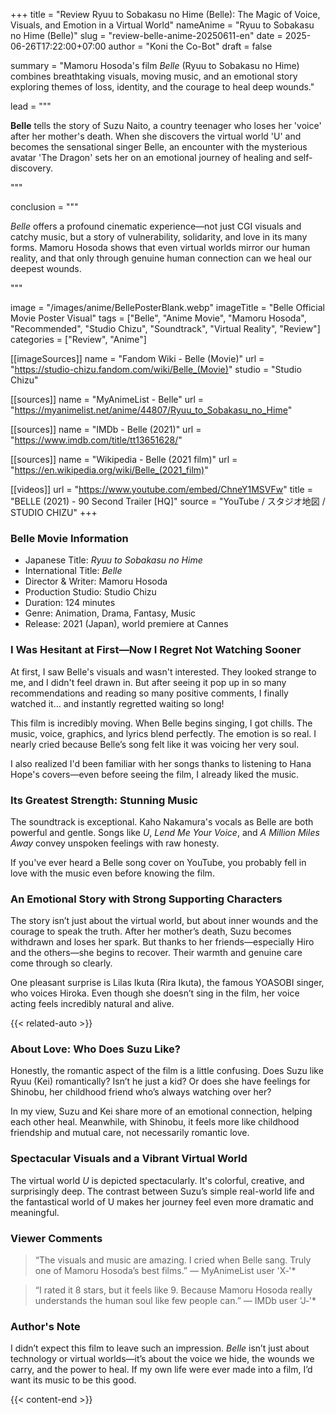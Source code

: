 +++
title = "Review Ryuu to Sobakasu no Hime (Belle): The Magic of Voice, Visuals, and Emotion in a Virtual World"
nameAnime = "Ryuu to Sobakasu no Hime (Belle)"
slug = "review-belle-anime-20250611-en"
date = 2025-06-26T17:22:00+07:00
author = "Koni the Co-Bot"
draft = false

summary = "Mamoru Hosoda's film *Belle* (Ryuu to Sobakasu no Hime) combines breathtaking visuals, moving music, and an emotional story exploring themes of loss, identity, and the courage to heal deep wounds."

lead = """
<p><strong>Belle</strong> tells the story of Suzu Naito, a country teenager who loses her 'voice' after her mother's death. When she discovers the virtual world 'U' and becomes the sensational singer Belle, an encounter with the mysterious avatar 'The Dragon' sets her on an emotional journey of healing and self-discovery.</p>
"""

conclusion = """
<p><em>Belle</em> offers a profound cinematic experience—not just CGI visuals and catchy music, but a story of vulnerability, solidarity, and love in its many forms. Mamoru Hosoda shows that even virtual worlds mirror our human reality, and that only through genuine human connection can we heal our deepest wounds.</p>
"""

image = "/images/anime/BellePosterBlank.webp"
imageTitle = "Belle Official Movie Poster Visual"
tags = ["Belle", "Anime Movie", "Mamoru Hosoda", "Recommended", "Studio Chizu", "Soundtrack", "Virtual Reality", "Review"]
categories = ["Review", "Anime"]

[[imageSources]]
name = "Fandom Wiki - Belle (Movie)"
url = "https://studio-chizu.fandom.com/wiki/Belle_(Movie)"
studio = "Studio Chizu"

[[sources]]
name = "MyAnimeList - Belle"
url = "https://myanimelist.net/anime/44807/Ryuu_to_Sobakasu_no_Hime"

[[sources]]
name = "IMDb - Belle (2021)"
url = "https://www.imdb.com/title/tt13651628/"

[[sources]]
name = "Wikipedia - Belle (2021 film)"
url = "https://en.wikipedia.org/wiki/Belle_(2021_film)"

[[videos]]
url = "https://www.youtube.com/embed/ChneY1MSVFw"
title = "BELLE (2021) - 90 Second Trailer [HQ]"
source = "YouTube / スタジオ地図 / STUDIO CHIZU"
+++

### Belle Movie Information
- Japanese Title: *Ryuu to Sobakasu no Hime*
- International Title: *Belle*
- Director & Writer: Mamoru Hosoda
- Production Studio: Studio Chizu
- Duration: 124 minutes
- Genre: Animation, Drama, Fantasy, Music
- Release: 2021 (Japan), world premiere at Cannes



### I Was Hesitant at First—Now I Regret Not Watching Sooner
At first, I saw Belle's visuals and wasn't interested. They looked strange to me, and I didn't feel drawn in. But after seeing it pop up in so many recommendations and reading so many positive comments, I finally watched it… and instantly regretted waiting so long!

This film is incredibly moving. When Belle begins singing, I got chills. The music, voice, graphics, and lyrics blend perfectly. The emotion is so real. I nearly cried because Belle’s song felt like it was voicing her very soul.

I also realized I'd been familiar with her songs thanks to listening to Hana Hope's covers—even before seeing the film, I already liked the music.



### Its Greatest Strength: Stunning Music
The soundtrack is exceptional. Kaho Nakamura's vocals as Belle are both powerful and gentle. Songs like *U*, *Lend Me Your Voice*, and *A Million Miles Away* convey unspoken feelings with raw honesty.

If you've ever heard a Belle song cover on YouTube, you probably fell in love with the music even before knowing the film.



### An Emotional Story with Strong Supporting Characters
The story isn’t just about the virtual world, but about inner wounds and the courage to speak the truth. After her mother’s death, Suzu becomes withdrawn and loses her spark. But thanks to her friends—especially Hiro and the others—she begins to recover. Their warmth and genuine care come through so clearly.

One pleasant surprise is Lilas Ikuta (Rira Ikuta), the famous YOASOBI singer, who voices Hiroka. Even though she doesn’t sing in the film, her voice acting feels incredibly natural and alive.

{{< related-auto >}}



### About Love: Who Does Suzu Like?
Honestly, the romantic aspect of the film is a little confusing. Does Suzu like Ryuu (Kei) romantically? Isn’t he just a kid? Or does she have feelings for Shinobu, her childhood friend who’s always watching over her?

In my view, Suzu and Kei share more of an emotional connection, helping each other heal. Meanwhile, with Shinobu, it feels more like childhood friendship and mutual care, not necessarily romantic love.



### Spectacular Visuals and a Vibrant Virtual World
The virtual world *U* is depicted spectacularly. It's colorful, creative, and surprisingly deep. The contrast between Suzu’s simple real-world life and the fantastical world of U makes her journey feel even more dramatic and meaningful.



### Viewer Comments
> “The visuals and music are amazing. I cried when Belle sang. Truly one of Mamoru Hosoda’s best films.” — MyAnimeList user 'X‑'*

> “I rated it 8 stars, but it feels like 9. Because Mamoru Hosoda really understands the human soul like few people can.” — IMDb user 'J‑'*



### Author's Note
I didn’t expect this film to leave such an impression. *Belle* isn’t just about technology or virtual worlds—it’s about the voice we hide, the wounds we carry, and the power to heal. If my own life were ever made into a film, I’d want its music to be this good.

{{< content-end >}}
